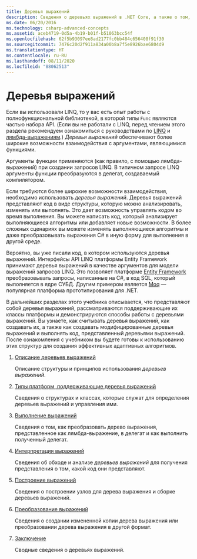 ```yaml
---
title: Деревья выражений
description: Сведения о деревьях выражений в .NET Core, а также о том, как использовать их для представления кода в виде структур, которые можно проверять, изменять и выполнять.
ms.date: 06/20/2016
ms.technology: csharp-advanced-concepts
ms.assetid: aceb4719-0d5a-4b19-b01f-b51063bcc54f
ms.openlocfilehash: 62f5b93097ee8ad2177fc0bb484c656408f91f30
ms.sourcegitcommit: 7476c20d2f911a834a00b8a7f5e8926bae6804d9
ms.translationtype: HT
ms.contentlocale: ru-RU
ms.lasthandoff: 08/11/2020
ms.locfileid: "88062513"
---
```

# <a name="expression-trees"></a>Деревья выражений

Если вы использовали LINQ, то у вас есть опыт работы с полнофункциональной библиотекой, в которой типы `Func` являются частью набора API. (Если вы не работали с LINQ, перед чтением этого раздела рекомендуем ознакомиться с руководствами по [LINQ](linq/index.md) и [лямбда-выражениям](language-reference/operators/lambda-expressions.md).) *Деревья выражений* обеспечивают более широкие возможности взаимодействия с аргументами, являющимися функциями.

Аргументы функции применяются (как правило, с помощью лямбда-выражений) при создании запросов LINQ. В типичном запросе LINQ аргументы функции преобразуются в делегат, создаваемый компилятором.

Если требуются более широкие возможности взаимодействия, необходимо использовать *деревья выражений*.
Деревья выражений представляют код в виде структуры, которую можно анализировать, изменять или выполнять. Это дает возможность управлять кодом во время выполнения. Вы можете написать код, который анализирует выполняющиеся алгоритмы или добавляет новые возможности. В более сложных сценариях вы можете изменять выполняющиеся алгоритмы и даже преобразовывать выражения C# в иную форму для выполнения в другой среде.

Вероятно, вы уже писали код, в котором используются деревья выражений. Интерфейсы API LINQ платформы Entity Framework принимают деревья выражений в качестве аргументов для модели выражений запросов LINQ.
Это позволяет платформе [Entity Framework](/ef/) преобразовывать запросы, написанные на C#, в код SQL, который выполняется в ядре СУБД. Другим примером является [Moq](https://github.com/Moq/moq) — популярная платформа прототипирования для .NET.

В дальнейших разделах этого учебника описывается, что представляют собой деревья выражений, рассматриваются поддерживающие их классы платформы и демонстрируются способы работы с деревьями выражений. Вы узнаете, как считывать деревья выражений, как создавать их, а также как создавать модифицированные деревья выражений и выполнять код, представленный деревьями выражений. После ознакомления с учебником вы будете готовы к использованию этих структур для создания эффективных адаптивных алгоритмов.

1. [Описание деревьев выражений](expression-trees-explained.md)

    Описание структуры и принципов использования *деревьев выражений*.

2. [Типы платформ, поддерживающие деревья выражений](expression-classes.md)

    Сведения о структурах и классах, которые служат для определения деревьев выражений и управления ими.

3. [Выполнение выражений](expression-trees-execution.md)

    Сведения о том, как преобразовать дерево выражения, представленное как лямбда-выражение, в делегат и как выполнить полученный делегат.

4. [Интерпретация выражений](expression-trees-interpreting.md)

    Сведения об обходе и анализе *деревьев выражений* для получения представления о том, какой код они представляют.

5. [Построение выражений](expression-trees-building.md)

    Сведения о построении узлов для дерева выражения и сборке деревьев выражений.

6. [Преобразование выражений](expression-trees-translating.md)

    Сведения о создании измененной копии дерева выражения или преобразовании дерева выражения в другой формат.

7. [Заключение](expression-trees-summary.md)

    Сводные сведения о деревьях выражений.

